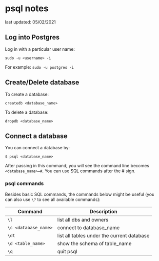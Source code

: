 # psql notes

last updated: 05/02/2021

## Log into Postgres

Log in with a particular user name:

```terminal
sudo -u <username> -i
```

For example: `sudo -u postgres -i`

## Create/Delete database

To create a database:
```psql
createdb <database_name>
```

To delete a database:
```psql
dropdb <database_name>
```

## Connect a database

You can connect a database by:
```terminal
$ psql <database_name>
```

After passing in this command, you will see the command line becomes `<database_name>=#`. You can use SQL commands after the # sign.

### psql commands

Besides basic SQL commands, the commands below might be useful (you can also use `\?` to see all available commands):

| Command | Description |
| ----------- | ----------- |
| `\l` | list all dbs and owners |
| `\c <database_name>` | connect to database_name |
| `\dt` | list all tables under the current database |
| `\d <table_name>` | show the schema of table_name |
| `\q` | quit psql |
